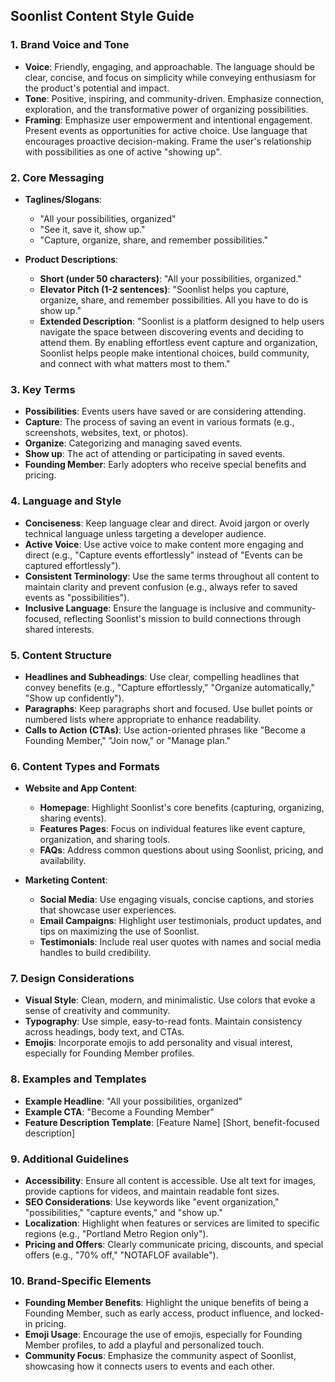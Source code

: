 ## **Soonlist Content Style Guide**

### **1. Brand Voice and Tone**

- **Voice**: Friendly, engaging, and approachable. The language should be clear, concise, and focus on simplicity while conveying enthusiasm for the product's potential and impact.
- **Tone**: Positive, inspiring, and community-driven. Emphasize connection, exploration, and the transformative power of organizing possibilities.
- **Framing**: Emphasize user empowerment and intentional engagement. Present events as opportunities for active choice. Use language that encourages proactive decision-making. Frame the user's relationship with possibilities as one of active "showing up".

### **2. Core Messaging**

- **Taglines/Slogans**:

  - "All your possibilities, organized"
  - "See it, save it, show up."
  - "Capture, organize, share, and remember possibilities."

- **Product Descriptions**:
  - **Short (under 50 characters)**: "All your possibilities, organized."
  - **Elevator Pitch (1-2 sentences)**: "Soonlist helps you capture, organize, share, and remember possibilities. All you have to do is show up."
  - **Extended Description**: "Soonlist is a platform designed to help users navigate the space between discovering events and deciding to attend them. By enabling effortless event capture and organization, Soonlist helps people make intentional choices, build community, and connect with what matters most to them."

### **3. Key Terms**

- **Possibilities**: Events users have saved or are considering attending.
- **Capture**: The process of saving an event in various formats (e.g., screenshots, websites, text, or photos).
- **Organize**: Categorizing and managing saved events.
- **Show up**: The act of attending or participating in saved events.
- **Founding Member**: Early adopters who receive special benefits and pricing.

### **4. Language and Style**

- **Conciseness**: Keep language clear and direct. Avoid jargon or overly technical language unless targeting a developer audience.
- **Active Voice**: Use active voice to make content more engaging and direct (e.g., "Capture events effortlessly" instead of "Events can be captured effortlessly").
- **Consistent Terminology**: Use the same terms throughout all content to maintain clarity and prevent confusion (e.g., always refer to saved events as "possibilities").
- **Inclusive Language**: Ensure the language is inclusive and community-focused, reflecting Soonlist's mission to build connections through shared interests.

### **5. Content Structure**

- **Headlines and Subheadings**: Use clear, compelling headlines that convey benefits (e.g., "Capture effortlessly," "Organize automatically," "Show up confidently").
- **Paragraphs**: Keep paragraphs short and focused. Use bullet points or numbered lists where appropriate to enhance readability.
- **Calls to Action (CTAs)**: Use action-oriented phrases like "Become a Founding Member," "Join now," or "Manage plan."

### **6. Content Types and Formats**

- **Website and App Content**:

  - **Homepage**: Highlight Soonlist's core benefits (capturing, organizing, sharing events).
  - **Features Pages**: Focus on individual features like event capture, organization, and sharing tools.
  - **FAQs**: Address common questions about using Soonlist, pricing, and availability.

- **Marketing Content**:
  - **Social Media**: Use engaging visuals, concise captions, and stories that showcase user experiences.
  - **Email Campaigns**: Highlight user testimonials, product updates, and tips on maximizing the use of Soonlist.
  - **Testimonials**: Include real user quotes with names and social media handles to build credibility.

### **7. Design Considerations**

- **Visual Style**: Clean, modern, and minimalistic. Use colors that evoke a sense of creativity and community.
- **Typography**: Use simple, easy-to-read fonts. Maintain consistency across headings, body text, and CTAs.
- **Emojis**: Incorporate emojis to add personality and visual interest, especially for Founding Member profiles.

### **8. Examples and Templates**

- **Example Headline**: "All your possibilities, organized"
- **Example CTA**: "Become a Founding Member"
- **Feature Description Template**:
  [Feature Name]
  [Short, benefit-focused description]

### **9. Additional Guidelines**

- **Accessibility**: Ensure all content is accessible. Use alt text for images, provide captions for videos, and maintain readable font sizes.
- **SEO Considerations**: Use keywords like "event organization," "possibilities," "capture events," and "show up."
- **Localization**: Highlight when features or services are limited to specific regions (e.g., "Portland Metro Region only").
- **Pricing and Offers**: Clearly communicate pricing, discounts, and special offers (e.g., "70% off," "NOTAFLOF available").

### **10. Brand-Specific Elements**

- **Founding Member Benefits**: Highlight the unique benefits of being a Founding Member, such as early access, product influence, and locked-in pricing.
- **Emoji Usage**: Encourage the use of emojis, especially for Founding Member profiles, to add a playful and personalized touch.
- **Community Focus**: Emphasize the community aspect of Soonlist, showcasing how it connects users to events and each other.
